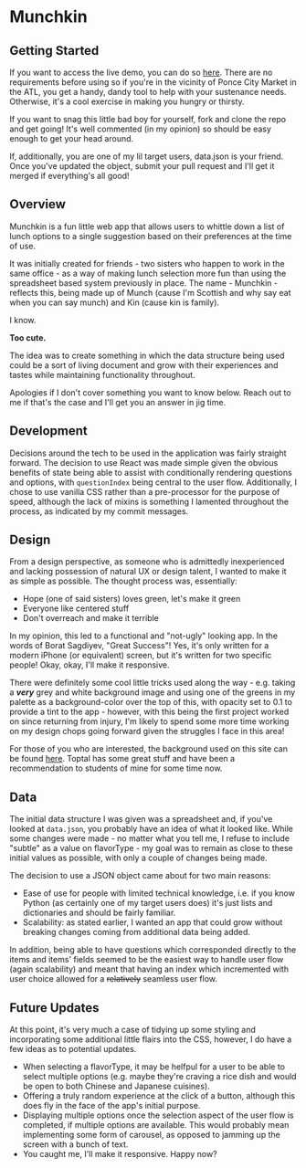 # Munchkin
## Getting Started
If you want to access the live demo, you can do so [here](https://goofy-perlman-0e5a71.netlify.app/). There are no requirements before using so if you're in the vicinity of Ponce City Market in the ATL, you get a handy, dandy tool to help with your sustenance needs. Otherwise, it's a cool exercise in making you hungry or thirsty.

If you want to snag this little bad boy for yourself, fork and clone the repo and get going! It's well commented (in my opinion) so should be easy enough to get your head around.

If, additionally, you are one of my lil target users, data.json is your friend. Once you've updated the object, submit your pull request and I'll get it merged if everything's all good!

## Overview
Munchkin is a fun little web app that allows users to whittle down a list of lunch options to a single suggestion based on their preferences at the time of use.

It was initially created for friends - two sisters who happen to work in the same office - as a way of making lunch selection more fun than using the spreadsheet based system previously in place. The name - Munchkin - reflects this, being made up of Munch (cause I'm Scottish and why say eat when you can say munch) and Kin (cause kin is family).

I know.

**Too cute.**

The idea was to create something in which the data structure being used could be a sort of living document and grow with their experiences and tastes while maintaining functionality throughout.

Apologies if I don't cover something you want to know below. Reach out to me if that's the case and I'll get you an answer in jig time.

## Development
Decisions around the tech to be used in the application was fairly straight forward. The decision to use React was made simple given the obvious benefits of state being able to assist with conditionally rendering questions and options, with `questionIndex` being central to the user flow. Additionally, I chose to use vanilla CSS rather than a pre-processor for the purpose of speed, although the lack of mixins is something I lamented throughout the process, as indicated by my commit messages.

## Design
From a design perspective, as someone who is admittedly inexperienced and lacking possession of natural UX or design talent, I wanted to make it as simple as possible. The thought process was, essentially:

* Hope (one of said sisters) loves green, let's make it green
* Everyone like centered stuff
* Don't overreach and make it terrible

In my opinion, this led to a functional and "not-ugly" looking app. In the words of Borat Sagdiyev, "Great Success"! Yes, it's only written for a modern iPhone (or equivalent) screen, but it's written for two specific people! Okay, okay, I'll make it responsive.

There were definitely some cool little tricks used along the way - e.g. taking a ***very*** grey and white background image and using one of the greens in my palette as a background-color over the top of this, with opacity set to 0.1 to provide a tint to the app - however, with this being the first project worked on since returning from injury, I'm likely to spend some more time working on my design chops going forward given the struggles I face in this area!

For those of you who are interested, the background used on this site can be found [here](https://www.toptal.com/designers/subtlepatterns/funky-lines/). Toptal has some great stuff and have been a recommendation to students of mine for some time now.

## Data
The initial data structure I was given was a spreadsheet and, if you've looked at `data.json`, you probably have an idea of what it looked like. While some changes were made - no matter what you tell me, I refuse to include "subtle" as a value on flavorType - my goal was to remain as close to these initial values as possible, with only a couple of changes being made.

The decision to use a JSON object came about for two main reasons:

* Ease of use for people with limited technical knowledge, i.e. if you know Python (as certainly one of my target users does) it's just lists and dictionaries and should be fairly familiar.
* Scalability: as stated earlier, I wanted an app that could grow without breaking changes coming from additional data being added.

In addition, being able to have questions which corresponded directly to the items and items' fields seemed to be the easiest way to handle user flow (again scalability) and meant that having an index which incremented with user choice allowed for a ~~relatively~~ seamless user flow.

## Future Updates
At this point, it's very much a case of tidying up some styling and incorporating some additional little flairs into the CSS, however, I do have a few ideas as to potential updates.

* When selecting a flavorType, it may be helfpul for a user to be able to select multiple options (e.g. maybe they're craving a rice dish and would be open to both Chinese and Japanese cuisines).
* Offering a truly random experience at the click of a button, although this does fly in the face of the app's initial purpose.
* Displaying multiple options once the selection aspect of the user flow is completed, if multiple options are available. This would probably mean implementing some form of carousel, as opposed to jamming up the screen with a bunch of text.
* You caught me, I'll make it responsive. Happy now?